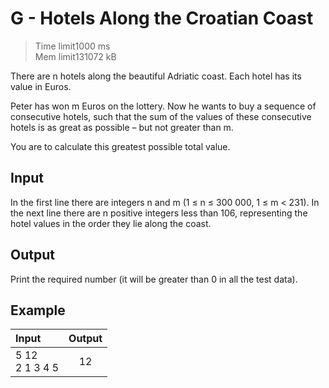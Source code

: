 # G - Hotels Along the Croatian Coast

> Time limit1000 ms\
> Mem limit131072 kB

There are n hotels along the beautiful Adriatic coast. Each hotel has its value in Euros.

Peter has won m Euros on the lottery. Now he wants to buy a sequence of consecutive hotels, such that the sum of the
values of these consecutive hotels is as great as possible – but not greater than m.

You are to calculate this greatest possible total value.

## Input
In the first line there are integers n and m (1 ≤ n ≤ 300 000, 1 ≤ m < 231). In the next line there are n positive
integers less than 106, representing the hotel values in the order they lie along the coast.

## Output
Print the required number (it will be greater than 0 in all the test data).

## Example

| Input              | Output |
|:-------------------|:------:|
| 5 12<br/>2 1 3 4 5 |   12   |
